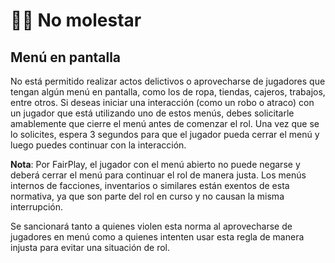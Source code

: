 # 👨‍💼 No molestar

## Menú en pantalla

No está permitido realizar actos delictivos o aprovecharse de jugadores que tengan algún menú en pantalla, como los de ropa, tiendas, cajeros, trabajos, entre otros. Si deseas iniciar una interacción (como un robo o atraco) con un jugador que está utilizando uno de estos menús, debes solicitarle amablemente que cierre el menú antes de comenzar el rol. Una vez que se lo solicites, espera 3 segundos para que el jugador pueda cerrar el menú y luego puedes continuar con la interacción.

**Nota**: Por FairPlay, el jugador con el menú abierto no puede negarse y deberá cerrar el menú para continuar el rol de manera justa. Los menús internos de facciones, inventarios o similares están exentos de esta normativa, ya que son parte del rol en curso y no causan la misma interrupción.

Se sancionará tanto a quienes violen esta norma al aprovecharse de jugadores en menú como a quienes intenten usar esta regla de manera injusta para evitar una situación de rol.
